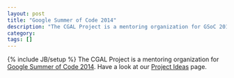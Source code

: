 ```yaml
---
layout: post
title: "Google Summer of Code 2014"
description: "The CGAL Project is a mentoring organization for GSoC 2014"
category: 
tags: []
---
```

{% include JB/setup %}
The CGAL Project is a mentoring organization for <a href="http://www.google-melange.com/gsoc/homepage/google/gsoc2014">Google Summer of Code 2014</a>. Have a look at our <a href="gsoc/2014.html">Project Ideas</a> page.
